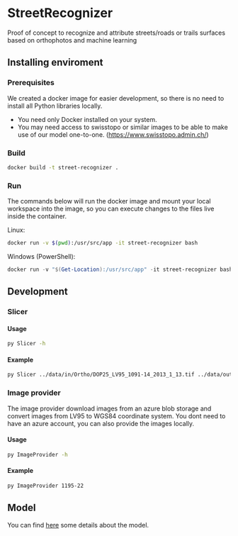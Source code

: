 # StreetRecognizer
Proof of concept to recognize and attribute streets/roads or trails surfaces based on orthophotos and machine learning

## Installing enviroment

### Prerequisites

We created a docker image for easier development, so there is no need to install all Python libraries locally. 
- You need only Docker installed on your system. 
- You may need access to swisstopo or similar images to be able to make use of our model one-to-one. (https://www.swisstopo.admin.ch/)

### Build

```bash
docker build -t street-recognizer .
```

### Run

The commands below will run the docker image and mount your local workspace into the image, so you can execute changes to the files live inside the container.

Linux:

```bash
docker run -v $(pwd):/usr/src/app -it street-recognizer bash
```

Windows (PowerShell):

```powershell
docker run -v "$(Get-Location):/usr/src/app" -it street-recognizer bash
```

## Development

### Slicer

#### Usage

```bash
py Slicer -h
```

#### Example

```bash
py Slicer ../data/in/Ortho/DOP25_LV95_1091-14_2013_1_13.tif ../data/out
```

### Image provider
The image provider download images from an azure blob storage and convert images from LV95 to WGS84 coordinate system. You dont need to have an azure account, you can also provide the images locally.

#### Usage
```bash
py ImageProvider -h
```

#### Example
```bash
py ImageProvider 1195-22
```

## Model
You can find [here](model.md) some details about the model.
